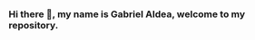 ### Hi there 👋, my name is Gabriel Aldea, welcome to my repository.

<!--

const galdea = {
  🔭 I’m currently working on: [MeetMeUp, an user friendly app for creating and joining events],
  🤔 I’m looking to collaborate on: [Interesting opensource projects],
  💬 Ask me about: [My years living abroad],
  📫 How to reach me: {
                      <a href="https://www.instagram.com/galdea/">
                        <img align="left" alt="Gabriel's Instagram" width="22px" src="https://raw.githubusercontent.com/hussainweb/hussainweb/main/icons/instagram.png" />
                      </a>,
                      <a href="https://discord.gg/XTW52Kt">
                        <img align="left" alt="Gabriel's Discord" width="22px" src="https://raw.githubusercontent.com/peterthehan/peterthehan/master/assets/discord.svg" />
                      </a>,
                      <a href="https://www.linkedin.com/in/gabriel-aldea/">
                        <img align="left" alt="Gabriel's LinkedIN" width="22px" src="https://raw.githubusercontent.com/peterthehan/peterthehan/master/assets/linkedin.svg" />
                      </a>,
                      <a href="https://mail.google.com/mail/u/0/?fs=1&to=gabriel.aldea@gmail.com&su=Hi%20Gabriel!&body%22%3E&tf=cm>
                        <img align="left" alt="Gabriel's email" width="22px" src="https://iconos8.es/icon/37246/gmail" />
                      </a>
                      }
  💻 code: [Javascript, Python, HTML, CSS, ReactJS, Flask, SQL, SQLAlchemy, API, JEST, PostgreSQL, SemanticUI, Bootstrap],
  ⚒ tools: [React, Node, Jest],
  🚵‍♂️ challenge: "Excelling as a developer. To accomplish that I am currently doing the #100DaysOfCode challenge focused on Python and JS"
}
```

